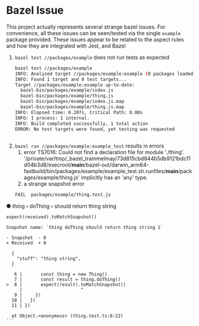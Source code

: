 # Bazel Issue

This project actually represents several strange bazel issues. For convenience, all these issues 
can be seen/tested via the single `example` package provided. These issues appear to be related to the 
aspect rules and how they are integrated with Jest, and Bazel

1. `bazel test //packages/example` does not run tests as expected 
    ```bash 
    bazel test //packages/example                               
    INFO: Analyzed target //packages/example:example (0 packages loaded, 0 targets configured).
    INFO: Found 1 target and 0 test targets...
    Target //packages/example:example up-to-date:
      bazel-bin/packages/example/index.js
      bazel-bin/packages/example/thing.js
      bazel-bin/packages/example/index.js.map
      bazel-bin/packages/example/thing.js.map
    INFO: Elapsed time: 0.207s, Critical Path: 0.00s
    INFO: 1 process: 1 internal.
    INFO: Build completed successfully, 1 total action
    ERROR: No test targets were found, yet testing was requested
     
    ```
2. `bazel run //packages/example:example_test` results in errors
   1.  error TS7016: Could not find a declaration file for module './thing'. '/private/var/tmp/_bazel_trammelmay/73d815cbd844b5db9121bdc11d04b3d8/execroot/__main__/bazel-out/darwin_arm64-fastbuild/bin/packages/example/example_test.sh.runfiles/__main__/packages/example/thing.js' implicitly has an 'any' type.
   2.  a strange snapshot error 
    ```bash
    FAIL  packages/example/thing.test.js
● thing › doThing › should return thing string

    expect(received).toMatchSnapshot()

    Snapshot name: `thing doThing should return thing string 1`

    - Snapshot  - 0
    + Received  + 0

      {
        "stuff": "thing string",
      }

       6 |       const thing = new Thing()
       7 |       const result = thing.doThing()
    >  8 |       expect(result).toMatchSnapshot()
         |                      ^
       9 |     })
      10 |   })
      11 | })

      at Object.<anonymous> (thing.test.ts:8:22)
    ```